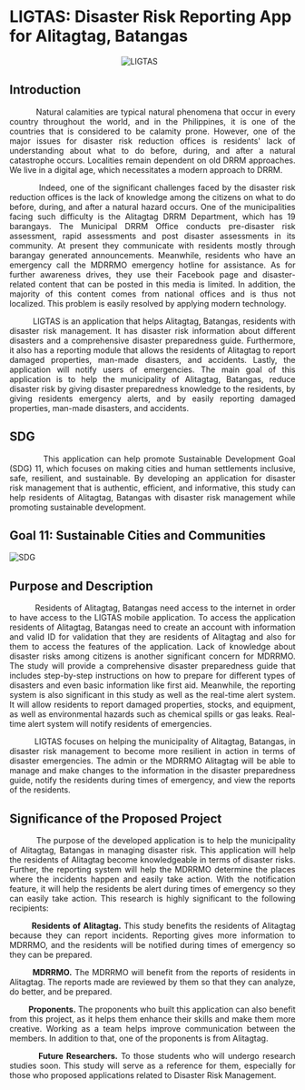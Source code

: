 # LIGTAS: Disaster Risk Reporting App for Alitagtag, Batangas
&nbsp;&nbsp;&nbsp;&nbsp;&nbsp;&nbsp;&nbsp;&nbsp;&nbsp;&nbsp;&nbsp;&nbsp;&nbsp;&nbsp;&nbsp;&nbsp;&nbsp;&nbsp;&nbsp;&nbsp;&nbsp;&nbsp;&nbsp;&nbsp;&nbsp;&nbsp;&nbsp;&nbsp;&nbsp;&nbsp;&nbsp;&nbsp;&nbsp;&nbsp;&nbsp;&nbsp;&nbsp;&nbsp;&nbsp;&nbsp;&nbsp;&nbsp;&nbsp;&nbsp;&nbsp;&nbsp;&nbsp;&nbsp;&nbsp;&nbsp;![LIGTAS](https://github.com/dreibit/DelasAlas-Estole-ManaloJ/assets/113673829/78db07e2-40b7-4620-94f1-7b2cf9aa0c51)

## Introduction
<p align=justify>&nbsp;&nbsp;&nbsp;&nbsp;&nbsp;&nbsp;&nbsp;&nbsp;&nbsp;&nbsp;Natural calamities are typical natural phenomena that occur in every country throughout the world, and in the Philippines, it is one of the countries that is considered to be calamity prone.  However, one of the major issues for disaster risk reduction offices is residents' lack of understanding about what to do before, during, and after a natural catastrophe occurs. Localities remain dependent on old DRRM approaches.  We live in a digital age, which necessitates a modern approach to DRRM.

<p align=justify>&nbsp;&nbsp;&nbsp;&nbsp;&nbsp;&nbsp;&nbsp;&nbsp;&nbsp;&nbsp;Indeed, one of the significant challenges faced by the disaster risk reduction offices is the lack of knowledge among the citizens on what to do before, during, and after a natural hazard occurs. One of the municipalities facing such difficulty is the Alitagtag DRRM Department, which has 19 barangays. The Municipal DRRM Office conducts pre-disaster risk assessment, rapid assessments and post disaster assessments in its community. At present they communicate with residents mostly through barangay generated announcements. Meanwhile, residents who have an emergency call the MDRRMO emergency hotline for assistance. As for further awareness drives, they use their Facebook page and disaster-related content that can be posted in this media is limited. In addition, the majority of this content comes from national offices and is thus not localized. This problem is easily resolved by applying modern technology.

<p align=justify>&nbsp;&nbsp;&nbsp;&nbsp;&nbsp;&nbsp;&nbsp;&nbsp;&nbsp;&nbsp;LIGTAS is an application that helps Alitagtag, Batangas, residents with disaster risk management. It has disaster risk information about different disasters and a comprehensive disaster preparedness guide. Furthermore, it also has a reporting module that allows the residents of Alitagtag to report damaged properties, man-made disasters, and accidents. Lastly, the application will notify users of emergencies. The main goal of this application is to help the municipality of Alitagtag, Batangas, reduce disaster risk by giving disaster preparedness knowledge to the residents, by giving residents emergency alerts, and by easily reporting damaged properties, man-made disasters, and accidents.

## SDG

<p align=justify>&nbsp;&nbsp;&nbsp;&nbsp;&nbsp;&nbsp;&nbsp;&nbsp;&nbsp;&nbsp;This application can help promote Sustainable Development Goal (SDG) 11, which focuses on making cities and human settlements inclusive, safe, resilient, and sustainable. By developing an application for disaster risk management that is authentic, efficient, and informative, this study can help residents of Alitagtag, Batangas with disaster risk management while promoting sustainable development. 

## Goal 11: Sustainable Cities and Communities
![SDG](https://github.com/dreibit/DelasAlas-Estole-ManaloJ/assets/113673829/aa01f10d-378f-42ae-a0b7-3e945d082929) 

## Purpose and Description
<p align=justify>&nbsp;&nbsp;&nbsp;&nbsp;&nbsp;&nbsp;&nbsp;&nbsp;&nbsp;&nbsp;Residents of Alitagtag, Batangas need access to the internet in order to have access to the LIGTAS mobile application. To access the application residents of Alitagtag, Batangas need to create an account with information and valid ID for validation that they are residents of Alitagtag and also for them to access the features of the application. Lack of knowledge about disaster risks among citizens is another significant concern for MDRRMO. The study will provide a comprehensive disaster preparedness guide that includes step-by-step instructions on how to prepare for different types of disasters and even basic information like first aid. Meanwhile, the reporting system is also significant in this study as well as the real-time alert system. It will allow residents to report damaged properties, stocks, and equipment, as well as environmental hazards such as chemical spills or gas leaks. Real-time alert system will notify residents of emergencies.

<p align=justify>&nbsp;&nbsp;&nbsp;&nbsp;&nbsp;&nbsp;&nbsp;&nbsp;&nbsp;&nbsp;LIGTAS focuses on helping the municipality of Alitagtag, Batangas, in disaster risk management to become more resilient in action in terms of disaster emergencies. The admin or the MDRRMO Alitagtag will be able to manage and make changes to the information in the disaster preparedness guide,  notify the residents during times of emergency, and view the reports of the residents.

## Significance of the Proposed Project

<p align=justify>&nbsp;&nbsp;&nbsp;&nbsp;&nbsp;&nbsp;&nbsp;&nbsp;&nbsp;&nbsp;The purpose of the developed application is to help the municipality of Alitagtag, Batangas in managing disaster risk. This application will help the residents of Alitagtag become knowledgeable in terms of disaster risks. Further, the reporting system will help the MDRRMO determine the places where the incidents happen and easily take action. With the notification feature, it will help the residents be alert during times of emergency so they can easily take action. This research is highly significant to the following recipients: 

<p align=justify><b>&nbsp;&nbsp;&nbsp;&nbsp;&nbsp;&nbsp;&nbsp;&nbsp;&nbsp;Residents of Alitagtag.</b> This study benefits the residents of Alitagtag because they can report incidents. Reporting gives more information to MDRRMO, and the residents will be notified during times of emergency so they can be prepared. 

<p align=justify><b>&nbsp;&nbsp;&nbsp;&nbsp;&nbsp;&nbsp;&nbsp;&nbsp;&nbsp;MDRRMO.</b> The MDRRMO will benefit from the reports of residents in Alitagtag. The reports made are reviewed by them so that they can analyze, do better, and be prepared. 

<p align=justify><b>&nbsp;&nbsp;&nbsp;&nbsp;&nbsp;&nbsp;&nbsp;&nbsp;&nbsp;&nbsp;Proponents.</b> The proponents who built this application can also benefit from this project, as it helps them enhance their skills and make them more creative. Working as a team helps improve communication between the members. In addition to that, one of the proponents is from Alitagtag.

<p align=justify><b>&nbsp;&nbsp;&nbsp;&nbsp;&nbsp;&nbsp;&nbsp;&nbsp;&nbsp;&nbsp;Future Researchers.</b> To those students who will undergo research studies soon. This study will serve as a reference for them, especially for those who proposed applications related to Disaster Risk Management.






